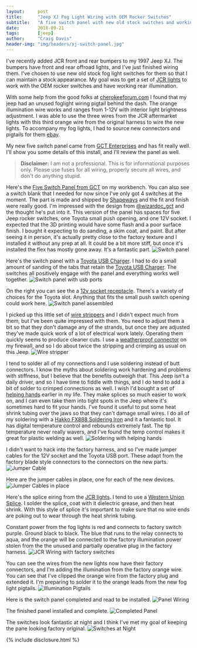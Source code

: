 ```yaml
---
layout:     post
title:      "Jeep XJ Fog Light Wiring with OEM Rocker Switches"
subtitle:   "A five switch panel with new old stock switches and working backlighting"
date:       2018-09-21
tags:       [jeep]
author:     "Craig Davis"
header-img: "img/headers/xj-switch-panel.jpg"
---
```


I've recently added JCR front and rear bumpers to my 1997 Jeep XJ. The bumpers
have front and rear offroad lights, and I've just finished wiring them. I've
chosen to use new old stock fog light switches for them so that I can maintain
a stock appearance. My goal was to get a set of [JCR lights](https://www.jcroffroad.com/product/LED3X3.html)
to work with the OEM rocker switches and have working rear illumination. 

With some help from the good folks at [cherokeeforum.com](https://www.cherokeeforum.com/f2/factory-fog-lights-00-xj-did-not-come-them-220836/)
I found that my jeep had an unused foglight wiring pigtail behind the dash. The
orange illumination wire works and ranges from 1-12V with interior light
brightness adjustment. I was able to use the three wires from the JCR aftermarket
lights with this third orange wire from the original harness to wire the new
lights. To accompany my fog lights, I had to source new connectors and pigtails 
for them [ebay](https://www.ebay.com/usr/cheepjeepxj). 

My new five switch panel came from [GCT Enterprises](https://www.shapeways.com/shops/gctent)
and has fit really well. I'll show you some details of this install, and I'll
review the panel as well.

> __Disclaimer:__ I am not a professional. This is for informational purposes only. 
> Please use fuses for all wiring, properly secure all wires, and don't do anything
> stupid. 


Here's the [Five Switch Panel from GCT](https://www.shapeways.com/shops/gctent)
on my workbench. You can also see a switch blank that I needed for now since
I've only got 4 switches at the moment. The part is made and shipped by 
[Shapeways](https://www.shapeways.com/) and the fit and finish were really
good. I'm impressed with the design from [@wizardpc_gct](https://www.instagram.com/wizardpc_gct/)
and the thought he's put into it. This version of the panel has spaces for
five Jeep rocker switches, one Toyota small push opening, and one 12V socket. 
I expected that the 3D printing would have some flash and a poor surface finish.
I bought it expecting to do sanding, a skim coat, and paint. But after seeing
it in person, it's actually pretty close to the factory texture and I installed
it without any prep at all. It could be a bit more stiff, but once it's installed
the flex has mostly gone away. It's a fantastic part.
![Switch panel](/img/posts/xj-foglight-wiring/switch-panel.jpg)


Here's the switch panel with a [Toyota USB Charger](https://amzn.to/2DvbjgS). I 
had to do a small amount of sanding of the tabs that retain the 
[Toyota USB Charger](https://amzn.to/2DvbjgS). The switches all positively
engage with the panel and everything works well together. 
![Switch panel with usb ports](/img/posts/xj-foglight-wiring/switch-panel-with-usb-port.jpg)

On the right you can see the a [12v socket receptacle](https://amzn.to/2Dl7P01).
There's a variety of choices for the Toyota slot. Anything that fits the
small push switch opening could work here.
![Switch panel assembled](/img/posts/xj-foglight-wiring/switch-panel-assembled.jpg)


I picked up this little set of [wire strippers](https://amzn.to/2xtgOXO) and I
didn't expect much from them, but I've been quite impressed with them. You need
to adjust them a bit so that they don't damage any of the strands, but once they
are adjusted they've made quick work of a lot of electrical work lately. Operating
them quickly seems to produce cleaner cuts. I use a 
[weatherproof connector](https://amzn.to/2xHbm2S) on my firewall, and so I do 
about twice the stripping and crimping as usual on this Jeep.
![Wire stripper](/img/posts/xj-foglight-wiring/wire-stripping.jpg)

I tend to solder all of my connections and I use soldering instead of butt
connectors. I know the myths about soldering work hardening and problems with
stiffness, but I believe that the benefits outweigh that. This Jeep isn't a
daily driver, and so I have time to fiddle with things, and I do tend to add a
bit of solder to crimped connections as well. I wish I'd bought a set of 
[helping hands](https://amzn.to/2zmjTtW) earlier in my life. They make splices
so much easier to work on, and I can even take them into tight spots in the Jeep 
where it's sometimes hard to fit your hands. I've found it useful to put
some heat shrink tubing over the jaws so that they can't damage small wires.
I do all of my soldering with a [Hakko FX888 Soldering Iron](https://amzn.to/2Dj4fDP) 
and it a fantastic tool. It has digital temperature control and rebounds
extremely fast. The tip temperature never really wavers, and I've found the temp
control makes it great for plastic welding as well. 
![Soldering with helping hands](/img/posts/xj-foglight-wiring/soldering-with-helping-hand.jpg)


I didn't want to hack into the factory harness, and so I've made jumper cables
for the 12V socket and the Toyota USB port. These adapt from the factory
blade style connectors to the connectors on the new parts. 
![Jumper Cable](/img/posts/xj-foglight-wiring/jumper-cable.jpg)

Here are the jumper cables in place, one for each of the new devices.
![Jumper Cables in place](/img/posts/xj-foglight-wiring/jumper-cables.jpg)

Here's the splice eiring from the [JCR lights](https://www.jcroffroad.com/product/LED3X3.html).
I tend to use a [Western Union Splice](https://en.wikipedia.org/wiki/Western_Union_splice).
I solder the splice, coat with it dielectric grease, and then heat shrink. With 
this style of splice it's important to make sure that no wire ends are poking out 
to wear through the heat shrink tubing.

Constant power from the fog lights is red and connects to factory switch purple.
Ground black to black. The blue that runs to the relay connects to aqua, and the 
orange will be connected to the factory illumination power stolen from the the
unused and partially operative plug in the factory harness.
![JCR Wiring with factory switches](/img/posts/xj-foglight-wiring/jcr-wiring.jpg)

You can see the wires from the new lights now have their factory connectors, and
I'm adding the illumination from the factory orange wire. You can see that 
I've clipped the orange wire from the factory plug and extended it. I'm preparing 
to solder it to the orange leads from the new fog light pigtails.
![Illumination Pigtails](/img/posts/xj-foglight-wiring/illumination-pigtails.jpg)


Here is the switch panel completed and read to be installed.
![Panel Wiring](/img/posts/xj-foglight-wiring/panel-wiring.jpg)

The finished panel installed and complete.
![Completed Panel](/img/posts/xj-foglight-wiring/completed-panel.jpg)

The switches look fantastic at night and I think I've met my goal of keeping
the pane looking factory original.
![Switches at Night](/img/posts/xj-foglight-wiring/nighttime.jpg)


{% include disclosure.html %}
